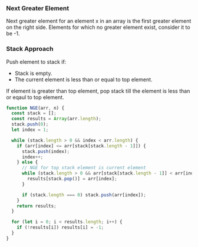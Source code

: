 ### Next Greater Element

Next greater element for an element x in an array is the first greater element on the right side. Elements for which no greater element exist, consider it to be -1.

### Stack Approach

Push element to stack if:

- Stack is empty.
- The current element is less than or equal to top element.

If element is greater than top element, pop stack till the element is less than or eqaul to top element.

```js
function NGE(arr, n) {
  const stack = [];
  const results = Array(arr.length);
  stack.push(0);
  let index = 1;

  while (stack.length > 0 && index < arr.length) {
    if (arr[index] <= arr[stack[stack.length - 1]]) {
      stack.push(index);
      index++;
    } else {
      // NGE for top stack element is current element
      while (stack.length > 0 && arr[stack[stack.length - 1]] < arr[index]) {
        results[stack.pop()] = arr[index];
      }

      if (stack.length === 0) stack.push(arr[index]);
    }
    return results;
  }

  for (let i = 0; i < results.length; i++) {
    if (!results[i]) results[i] = -1;
  }
}
```
